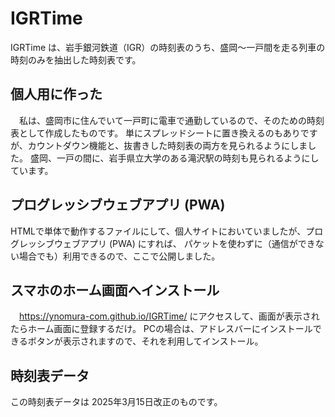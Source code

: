 # IGRTime
IGRTime は、岩手銀河鉄道（IGR）の時刻表のうち、盛岡〜一戸間を走る列車の時刻のみを抽出した時刻表です。

## 個人用に作った
　私は、盛岡市に住んでいて一戸町に電車で通勤しているので、そのための時刻表として作成したものです。
 単にスプレッドシートに置き換えるのもありですが、カウントダウン機能と、抜書きした時刻表の両方を見られるようにしました。
 盛岡、一戸の間に、岩手県立大学のある滝沢駅の時刻も見られるようにしています。

 ## プログレッシブウェブアプリ (PWA) 
  HTMLで単体で動作するファイルにして、個人サイトにおいていましたが、プログレッシブウェブアプリ (PWA) にすれば、
  パケットを使わずに（通信ができない場合でも）利用できるので、ここで公開しました。

## スマホのホーム画面へインストール
　https://ynomura-com.github.io/IGRTime/
 にアクセスして、画面が表示されたらホーム画面に登録するだけ。
 PCの場合は、アドレスバーにインストールできるボタンが表示されますので、それを利用してインストール。

 ## 時刻表データ
 この時刻表データは 2025年3月15日改正のものです。
 

